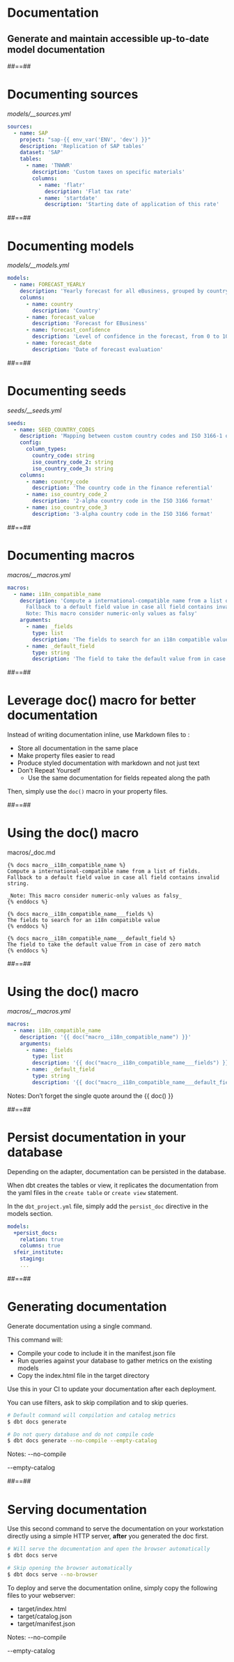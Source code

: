 <!-- .slide: class="transition"-->

# Documentation

## Generate and maintain accessible up-to-date model documentation

##==##

<!-- .slide: class="with-code"-->

# Documenting sources

_models/\_\_sources.yml_

```yaml
sources:
  - name: SAP
    project: "sap-{{ env_var('ENV', 'dev') }}"
    description: 'Replication of SAP tables'
    dataset: 'SAP'
    tables:
      - name: 'TNWWR'
        description: 'Custom taxes on specific materials'
        columns:
          - name: 'flatr'
            description: 'Flat tax rate'
          - name: 'startdate'
            description: 'Starting date of application of this rate'
```

##==##

<!-- .slide: class="with-code"-->

# Documenting models

_models/\_\_models.yml_

```yaml
models:
  - name: FORECAST_YEARLY
    description: 'Yearly forecast for all eBusiness, grouped by country'
    columns:
      - name: country
        description: 'Country'
      - name: forecast_value
        description: 'Forecast for EBusiness'
      - name: forecast_confidence
        description: 'Level of confidence in the forecast, from 0 to 100'
      - name: forecast_date
        description: 'Date of forecast evaluation'
```

##==##

<!-- .slide: class="with-code"-->

# Documenting seeds

_seeds/\_\_seeds.yml_

```yaml
seeds:
  - name: SEED_COUNTRY_CODES
    description: 'Mapping between custom country codes and ISO 3166-1 ones'
    config:
      column_types:
        country_code: string
        iso_country_code_2: string
        iso_country_code_3: string
    columns:
      - name: country_code
        description: 'The country code in the finance referential'
      - name: iso_country_code_2
        description: '2-alpha country code in the ISO 3166 format'
      - name: iso_country_code_3
        description: '3-alpha country code in the ISO 3166 format'
```

##==##

<!-- .slide: class="with-code"-->

# Documenting macros

_macros/\_\_macros.yml_

```yaml
macros:
  - name: i18n_compatible_name
    description: 'Compute a international-compatible name from a list of fields.
      Fallback to a default field value in case all field contains invalid string.
      Note: This macro consider numeric-only values as falsy'
    arguments:
      - name: _fields
        type: list
        description: 'The fields to search for an i18n compatible value'
      - name: _default_field
        type: string
        description: 'The field to take the default value from in case of zero match'
```

##==##

# Leverage doc() macro for better documentation

Instead of writing documentation inline, use Markdown files to :

- Store all documentation in the same place
- Make property files easier to read
- Produce styled documentation with markdown and not just text
- Don’t Repeat Yourself
  - Use the same documentation for fields repeated along the path

Then, simply use the `doc()` macro in your property files.

##==##

<!-- .slide: class="with-code"-->

# Using the doc() macro

macros/\_doc.md

<!-- {% raw %} -->

```django
{% docs macro__i18n_compatible_name %}
Compute a international-compatible name from a list of fields.
Fallback to a default field value in case all field contains invalid string.

_Note: This macro consider numeric-only values as falsy_
{% enddocs %}

{% docs macro__i18n_compatible_name___fields %}
The fields to search for an i18n compatible value
{% enddocs %}

{% docs macro__i18n_compatible_name___default_field %}
The field to take the default value from in case of zero match
{% enddocs %}
```

<!-- {% endraw %} -->

##==##

<!-- .slide: class="with-code"-->

# Using the doc() macro

_macros/\_\_macros.yml_

```yaml
macros:
  - name: i18n_compatible_name
    description: '{{ doc("macro__i18n_compatible_name") }}'
    arguments:
      - name: _fields
        type: list
        description: '{{ doc("macro__i18n_compatible_name___fields") }}'
      - name: _default_field
        type: string
        description: '{{ doc("macro__i18n_compatible_name___default_field") }}'
```

Notes:
Don’t forget the single quote around the {{ doc() }}

##==##

# Persist documentation in your database

Depending on the adapter, documentation can be persisted in the database.

When dbt creates the tables or view, it replicates the documentation from the yaml files in the `create table` or `create view` statement.

In the `dbt_project.yml` file, simply add the `persist_doc` directive in the models section.

```yaml
models:
  +persist_docs:
    relation: true
    columns: true
  sfeir_institute:
    staging:
    ...
```

##==##

# Generating documentation

Generate documentation using a single command.

This command will:

- Compile your code to include it in the manifest.json file
- Run queries against your database to gather metrics on the existing models
- Copy the index.html file in the target directory

Use this in your CI to update your documentation after each deployment.

You can use filters, ask to skip compilation and to skip queries.

```bash
# Default command will compilation and catalog metrics
$ dbt docs generate

# Do not query database and do not compile code
$ dbt docs generate --no-compile --empty-catalog
```

Notes:
--no-compile

--empty-catalog

##==##

# Serving documentation

Use this second command to serve the documentation on your workstation directly using a simple HTTP server, **after** you generated the doc first.

```bash
# Will serve the documentation and open the browser automatically
$ dbt docs serve

# Skip opening the browser automatically
$ dbt docs serve --no-browser
```

To deploy and serve the documentation online, simply copy the following files to your webserver:

- target/index.html
- target/catalog.json
- target/manifest.json

Notes:
--no-compile

--empty-catalog
